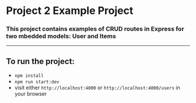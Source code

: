 # Project 2 Example Project

### This project contains examples of CRUD routes in Express for two mbedded models: User and Items

--- 

## To run the project:

- `npm install`
- `npm run start:dev`
- visit either `http://localhost:4000` or `http://localhost:4000/users` in your browser